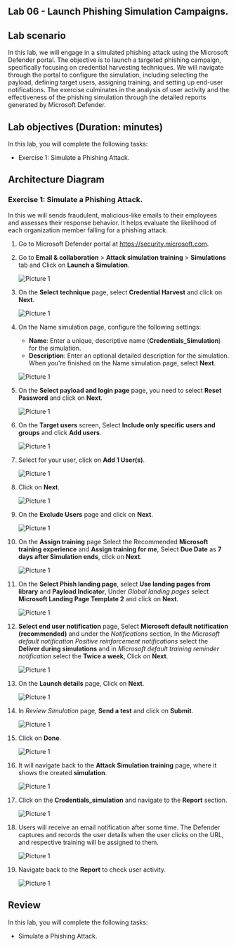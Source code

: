 ## Lab 06 - Launch Phishing Simulation Campaigns. 

## Lab scenario

In this lab, we will engage in a simulated phishing attack using the Microsoft Defender portal. The objective is to launch a targeted phishing campaign, specifically focusing on credential harvesting techniques. We will navigate through the portal to configure the simulation, including selecting the payload, defining target users, assigning training, and setting up end-user notifications. The exercise culminates in the analysis of user activity and the effectiveness of the phishing simulation through the detailed reports generated by Microsoft Defender.

## Lab objectives (Duration: minutes)


In this lab, you will complete the following tasks:
- Exercise 1: Simulate a Phishing Attack.

## Architecture Diagram

### Exercise 1: Simulate a Phishing Attack.

In this we will sends fraudulent, malicious-like emails to their employees and assesses their response behavior. It helps evaluate the likelihood of each organization member falling for a phishing attack.

1. Go to Microsoft Defender portal at https://security.microsoft.com.

1. Go to **Email & collaboration** > **Attack simulation training** > **Simulations** tab and Click on **Launch a Simulation**.

      ![Picture 1](../Media/image_18.png)
   
1. On the **Select technique** page, select **Credential Harvest** and click on **Next**.

      ![Picture 1](../Media/image_19.png)
   
1. On the Name simulation page, configure the following settings:

   - **Name**: Enter a unique, descriptive name (**Credentials_Simulation**) for the simulation.
   - **Description**: Enter an optional detailed description for the simulation.
  When you're finished on the Name simulation page, select **Next**.

   ![Picture 1](../Media/image_20.png)

1. On the **Select payload and login page** page, you need to select **Reset Password** and click on **Next**.

      ![Picture 1](../Media/image_22.png)

1.  On the **Target users** screen, Select **Include only specific users and groups** and click **Add users**.

      ![Picture 1](../Media/image_23.png)

1.  Select for your user, click on **Add 1 User(s)**.

      ![Picture 1](../Media/image_24.png)

1. Click on **Next**.

      ![Picture 1](../Media/image_25.png)

1. On the **Exclude Users** page and click on **Next**.

      ![Picture 1](../Media/image_26.png)

1.  On the **Assign training** page Select the Recommended **Microsoft training experience** and **Assign training for me**, Select **Due Date** as **7 days after Simulation ends**, click on **Next**.

      ![Picture 1](../Media/image_27.png)

1. On the **Select Phish landing page**, select **Use landing pages from library** and **Payload Indicator**, Under *Global landing pages* select **Microsoft Landing Page Template 2** and click on **Next**.

      ![Picture 1](../Media/image_28.png)

1.  **Select end user notification** page, Select **Microsoft default notification (recommended)** and under the *Notifications* section, In the  *Microsoft default notification Positive reinforcement notifications* select the **Deliver during simulations** and in *Microsoft default training reminder notification* select the **Twice a week**, Click on **Next**.

      ![Picture 1](../Media/image_29.png)

1. On the **Launch details** page, Click on **Next**.

      ![Picture 1](../Media/image_31.png)

1. In *Review Simulation* page, **Send a test** and click on **Submit**.

      ![Picture 1](../Media/image_32.png)

1. Click on **Done**.

      ![Picture 1](../Media/image_33.png)

1. It will navigate back to the **Attack Simulation training** page, where it shows the created **simulation**.

      ![Picture 1](../Media/image_34.png)

1. Click on the **Credentials_simulation** and navigate to the **Report** section.

      ![Picture 1](../Media/image_39.png)

1. Users will receive an email notification after some time. The Defender captures and records the user details when the user clicks on the URL, and respective training will be assigned to them.

      ![Picture 1](../Media/image_38.png)

1. Navigate back to the **Report** to check user activity.

      ![Picture 1](../Media/image_40.png) 

## Review
In this lab, you will complete the following tasks:
- Simulate a Phishing Attack.
   
